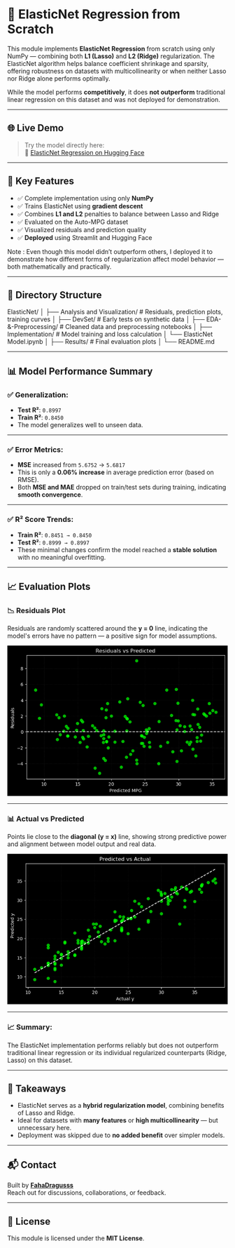 # 📌 ElasticNet Regression from Scratch

This module implements **ElasticNet Regression** from scratch using only NumPy — combining both **L1 (Lasso)** and **L2 (Ridge)** regularization. The ElasticNet algorithm helps balance coefficient shrinkage and sparsity, offering robustness on datasets with multicollinearity or when neither Lasso nor Ridge alone performs optimally.

While the model performs **competitively**, it does **not outperform** traditional linear regression on this dataset and was not deployed for demonstration.

---

## 🌐 Live Demo

> Try the model directly here:  
🔗 [ElasticNet Regression on Hugging Face](https://huggingface.co/spaces/FahaDragusss/ElasticNet-regression-scratch-streamlit)

---

## 🧠 Key Features

- ✅ Complete implementation using only **NumPy**
- ✅ Trains ElasticNet using **gradient descent**
- ✅ Combines **L1 and L2** penalties to balance between Lasso and Ridge
- ✅ Evaluated on the Auto-MPG dataset
- ✅ Visualized residuals and prediction quality
- ✅ **Deployed** using Streamlit and Hugging Face 

Note : Even though this model didn’t outperform others, I deployed it to demonstrate how different forms of regularization affect model behavior — both mathematically and practically.

---

## 📁 Directory Structure

ElasticNet/
│
├── Analysis and Visualization/ # Residuals, prediction plots, training curves
│
├── DevSet/ # Early tests on synthetic data
│
├── EDA-&-Preprocessing/ # Cleaned data and preprocessing notebooks
│
├── Implementation/ # Model training and loss calculation
│ └── ElasticNet Model.ipynb
│
├── Results/ # Final evaluation plots
│
└── README.md


---

## 📊 Model Performance Summary

### ✅ Generalization:
- **Test R²**: `0.8997`  
- **Train R²**: `0.8450`  
- The model generalizes well to unseen data.

---

### ✅ Error Metrics:
- **MSE** increased from `5.6752` → `5.6817`  
- This is only a **0.06% increase** in average prediction error (based on RMSE).  
- Both **MSE and MAE** dropped on train/test sets during training, indicating **smooth convergence**.

---

### ✅ R² Score Trends:
- **Train R²**: `0.8451 → 0.8450`  
- **Test R²**: `0.8999 → 0.8997`  
- These minimal changes confirm the model reached a **stable solution** with no meaningful overfitting.

---

## 📈 Evaluation Plots

### 📉 Residuals Plot  
Residuals are randomly scattered around the **y = 0** line, indicating the model's errors have no pattern — a positive sign for model assumptions.

![Residuals Plot](./Results/residuals_EN.png)

---

### 📊 Actual vs Predicted  
Points lie close to the **diagonal (y = x)** line, showing strong predictive power and alignment between model output and real data.

![Actual vs Predicted](./Results/Actual_vs_predicted_EN.png)

---


### 📈 Summary:
The ElasticNet implementation performs reliably but does not outperform traditional linear regression or its individual regularized counterparts (Ridge, Lasso) on this dataset.

---

## 📝 Takeaways

- ElasticNet serves as a **hybrid regularization model**, combining benefits of Lasso and Ridge.
- Ideal for datasets with **many features** or **high multicollinearity** — but unnecessary here.
- Deployment was skipped due to **no added benefit** over simpler models.

---

## 📬 Contact

Built by **[FahaDragusss](https://github.com/FahaDragusss)**  
Reach out for discussions, collaborations, or feedback.

---

## 📄 License

This module is licensed under the **MIT License**.
